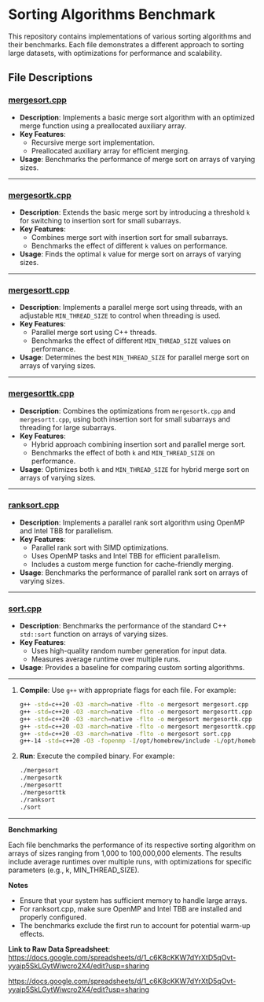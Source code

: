 # Sorting Algorithms Benchmark

This repository contains implementations of various sorting algorithms and their benchmarks. Each file demonstrates a different approach to sorting large datasets, with optimizations for performance and scalability.

## File Descriptions

### [mergesort.cpp](mergesort.cpp)
- **Description**: Implements a basic merge sort algorithm with an optimized merge function using a preallocated auxiliary array.
- **Key Features**:
  - Recursive merge sort implementation.
  - Preallocated auxiliary array for efficient merging.
- **Usage**: Benchmarks the performance of merge sort on arrays of varying sizes.

---

### [mergesortk.cpp](mergesortk.cpp)
- **Description**: Extends the basic merge sort by introducing a threshold `k` for switching to insertion sort for small subarrays.
- **Key Features**:
  - Combines merge sort with insertion sort for small subarrays.
  - Benchmarks the effect of different `k` values on performance.
- **Usage**: Finds the optimal `k` value for merge sort on arrays of varying sizes.

---

### [mergesortt.cpp](mergesortt.cpp)
- **Description**: Implements a parallel merge sort using threads, with an adjustable `MIN_THREAD_SIZE` to control when threading is used.
- **Key Features**:
  - Parallel merge sort using C++ threads.
  - Benchmarks the effect of different `MIN_THREAD_SIZE` values on performance.
- **Usage**: Determines the best `MIN_THREAD_SIZE` for parallel merge sort on arrays of varying sizes.

---

### [mergesorttk.cpp](mergesorttk.cpp)
- **Description**: Combines the optimizations from `mergesortk.cpp` and `mergesortt.cpp`, using both insertion sort for small subarrays and threading for large subarrays.
- **Key Features**:
  - Hybrid approach combining insertion sort and parallel merge sort.
  - Benchmarks the effect of both `k` and `MIN_THREAD_SIZE` on performance.
- **Usage**: Optimizes both `k` and `MIN_THREAD_SIZE` for hybrid merge sort on arrays of varying sizes.


---

### [ranksort.cpp](ranksort.cpp)
- **Description**: Implements a parallel rank sort algorithm using OpenMP and Intel TBB for parallelism.
- **Key Features**:
  - Parallel rank sort with SIMD optimizations.
  - Uses OpenMP tasks and Intel TBB for efficient parallelism.
  - Includes a custom merge function for cache-friendly merging.
- **Usage**: Benchmarks the performance of parallel rank sort on arrays of varying sizes.

---

### [sort.cpp](sort.cpp)
- **Description**: Benchmarks the performance of the standard C++ `std::sort` function on arrays of varying sizes.
- **Key Features**:
  - Uses high-quality random number generation for input data.
  - Measures average runtime over multiple runs.
- **Usage**: Provides a baseline for comparing custom sorting algorithms.

---

1. **Compile**:
   Use `g++` with appropriate flags for each file. For example:
   ```bash
   g++ -std=c++20 -O3 -march=native -flto -o mergesort mergesort.cpp
   g++ -std=c++20 -O3 -march=native -flto -o mergesort mergesortt.cpp
   g++ -std=c++20 -O3 -march=native -flto -o mergesort mergesortk.cpp
   g++ -std=c++20 -O3 -march=native -flto -o mergesort mergesorttk.cpp
   g++ -std=c++20 -O3 -march=native -flto -o mergesort sort.cpp
   g++-14 -std=c++20 -O3 -fopenmp -I/opt/homebrew/include -L/opt/homebrew/lib -ltbb ranksort.cpp -o ranksort
   ```
2. **Run**:
   Execute the compiled binary. For example:
   ```bash
   ./mergesort
   ./mergesortk
   ./mergesortt
   ./mergesorttk
   ./ranksort
   ./sort
   ```

---

**Benchmarking**

Each file benchmarks the performance of its respective sorting algorithm on arrays of sizes ranging from 1,000 to 100,000,000 elements. The results include average runtimes over multiple runs, with optimizations for specific parameters (e.g., k, MIN_THREAD_SIZE).

**Notes**

- Ensure that your system has sufficient memory to handle large arrays.
- For ranksort.cpp, make sure OpenMP and Intel TBB are installed and properly configured.
- The benchmarks exclude the first run to account for potential warm-up effects.

**Link to Raw Data Spreadsheet**: 
https://docs.google.com/spreadsheets/d/1_c6K8cKKW7dYrXtD5qOvt-yyaip5SkLGytWiwcro2X4/edit?usp=sharing 

https://docs.google.com/spreadsheets/d/1_c6K8cKKW7dYrXtD5qOvt-yyaip5SkLGytWiwcro2X4/edit?usp=sharing 
   

